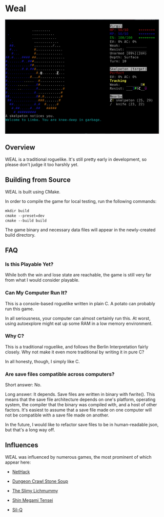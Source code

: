 # Weal

![Screenshot](/img/screenshot.png)
## Overview

WEAL is a traditional roguelike. It's still pretty early in development, so please don't
judge it too harshly yet.

## Building from Source
WEAL is built using CMake.

In order to compile the game for local testing, run the following commands:
```
mkdir build
cmake --preset=dev
cmake --build build
```
The game binary and necessary data files will appear in the newly-created build
directory.

## FAQ

### Is this Playable Yet?

While both the win and lose state are reachable, the game is still very far from what
I would consider playable.

### Can My Computer Run It?
This is a console-based roguelike written in plain C. A potato can probably run this game.

In all seriousness, your computer can almost certainly run this. At worst, using
autoexplore might eat up some RAM in a low memory environment.

### Why C?

This is a traditional roguelike, and follows the Berlin Interpretation
fairly closely. Why not make it even more traditional by writing it in pure C?

In all honesty, though, I simply like C.

### Are save files compatible across computers?

Short answer: No.

Long answer: It depends. Save files are written in binary with fwrite(). 
This means that the save file architecture depends on one's platform,
operating system, the compiler that the binary was compiled with, and a host
of other factors. It's easiest to assume that a save file made on one computer
will not be compatible with a save file made on another.

In the future, I would like to refactor save files to be in human-readable
json, but that's a long way off.

## Influences

WEAL was influenced by numerous games, the most prominent of which appear here:

* [NetHack](https://github.com/nethack/nethack)

* [Dungeon Crawl Stone Soup](https://github.com/crawl/crawl)

* [The Slimy Lichmummy](http://www.happyponyland.net/the-slimy-lichmummy)

* [Shin Megami Tensei](https://en.wikipedia.org/wiki/Megami_Tensei)

* [Sil-Q](https://github.com/sil-quirk/sil-q)

